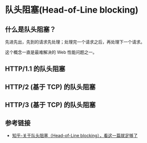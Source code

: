 # 队头阻塞(Head-of-Line blocking)

## 什么是队头阻塞？

先进先出，先到的请求先处理；处理完一个请求之后，再处理下一个请求。

这个概念一直是最难解决的 Web 性能问题之一。

## HTTP/1.1 的队头阻塞

## HTTP/2 (基于 TCP) 的队头阻塞

## HTTP/3 (基于 TCP) 的队头阻塞

## 参考链接

* [知乎-关于队头阻塞（Head-of-Line blocking），看这一篇就足够了](https://zhuanlan.zhihu.com/p/330300133)
